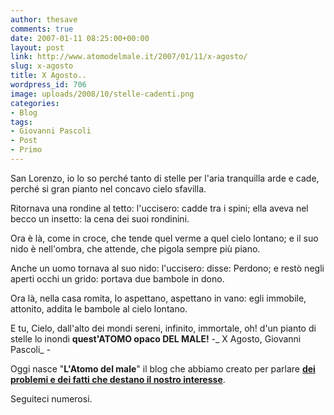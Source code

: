```yaml
---
author: thesave
comments: true
date: 2007-01-11 08:25:00+00:00
layout: post
link: http://www.atomodelmale.it/2007/01/11/x-agosto/
slug: x-agosto
title: X Agosto..
wordpress_id: 706
image: uploads/2008/10/stelle-cadenti.png
categories:
- Blog
tags:
- Giovanni Pascoli
- Post
- Primo
---
```


San Lorenzo, io lo so perché tanto
di stelle per l'aria tranquilla
arde e cade, perché si gran pianto
nel concavo cielo sfavilla.

Ritornava una rondine al tetto:
l'uccisero: cadde tra i spini;
ella aveva nel becco un insetto:
la cena dei suoi rondinini.

Ora è là, come in croce, che tende
quel verme a quel cielo lontano;
e il suo nido è nell'ombra, che attende,
che pigola sempre più piano.

Anche un uomo tornava al suo nido:
l'uccisero: disse: Perdono;
e restò negli aperti occhi un grido:
portava due bambole in dono.

Ora là, nella casa romita,
lo aspettano, aspettano in vano:
egli immobile, attonito, addita
le bambole al cielo lontano.

E tu, Cielo, dall'alto dei mondi
sereni, infinito, immortale,
oh! d'un pianto di stelle lo inondi
**quest'ATOMO opaco DEL MALE!**
-_ X Agosto, Giovanni Pascoli_ -

Oggi nasce "**L'Atomo del male**" il blog che abbiamo creato per parlare **[dei problemi e dei fatti che destano il nostro interesse](/2007/01/13/spes-et-aequitas.html)**.

Seguiteci numerosi.

